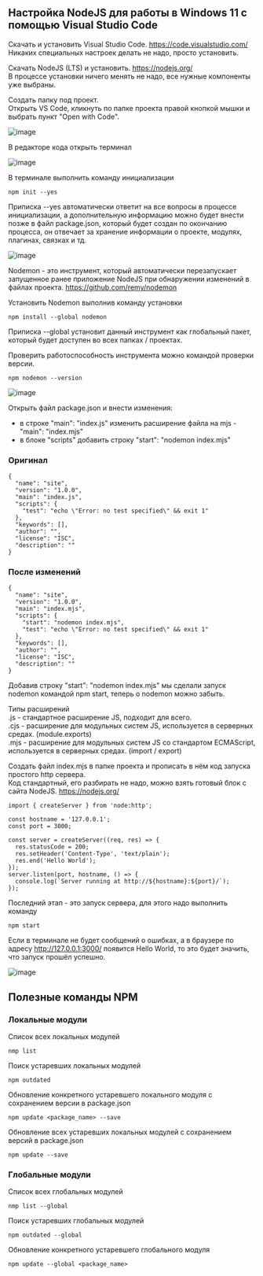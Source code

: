 ## Настройка NodeJS для работы в Windows 11 с помощью Visual Studio Code

Скачать и установить Visual Studio Code. https://code.visualstudio.com/  
Никаких специальных настроек делать не надо, просто установить.

Скачать NodeJS (LTS) и установить. https://nodejs.org/  
В процессе установки ничего менять не надо, все нужные компоненты уже выбраны.  

Создать папку под проект.  
Открыть VS Code, кликнуть по папке проекта правой кнопкой мышки и выбрать пункт "Open with Code".

![image](https://github.com/ABWEBIT/Node-Helpers/blob/main/node-project/images/code.webp?raw=true)

В редакторе кода открыть терминал

![image](https://github.com/ABWEBIT/Node-Helpers/blob/main/node-project/images/terminal.webp?raw=true)

В терминале выполнить команду инициализации  
```
npm init --yes
```
Приписка --yes автоматически ответит на все вопросы в процессе инициализации, а дополнительную информацию можно будет внести позже в файл package.json, который будет создан по окончанию процесса, он отвечает за хранение информации о проекте, модулях, плагинах, связках и тд.  

![image](https://github.com/ABWEBIT/Node-Helpers/blob/main/node-project/images/init.webp?raw=true)

Nodemon - это инструмент, который автоматически перезапускает запущенное ранее приложение NodeJS при обнаружении изменений в файлах проекта. https://github.com/remy/nodemon  

Установить Nodemon выполнив команду установки
```
npm install --global nodemon
```
Приписка --global установит данный инструмент как глобальный пакет, который будет доступен во всех папках / проектах.  

Проверить работоспособность инструмента можно командой проверки версии.  
```
npm nodemon --version
```
![image](https://github.com/ABWEBIT/Node-Helpers/blob/main/node-project/images/nodemon.webp?raw=true)

Открыть файл package.json и внести изменения:  
- в строке "main": "index.js" изменить расширение файла на mjs - "main": "index.mjs"
- в блоке "scripts" добавить строку "start": "nodemon index.mjs"

### Оригинал
```
{
  "name": "site",
  "version": "1.0.0",
  "main": "index.js",
  "scripts": {
    "test": "echo \"Error: no test specified\" && exit 1"
  },
  "keywords": [],
  "author": "",
  "license": "ISC",
  "description": ""
}
```

### После изменений
```
{
  "name": "site",
  "version": "1.0.0",
  "main": "index.mjs",
  "scripts": {
    "start": "nodemon index.mjs",
    "test": "echo \"Error: no test specified\" && exit 1"
  },
  "keywords": [],
  "author": "",
  "license": "ISC",
  "description": ""
}
```

Добавив строку "start": "nodemon index.mjs" мы сделали запуск nodemon командой npm start, теперь о nodemon можно забыть.

Типы расширений  
.js  - стандартное расширение JS, подходит для всего.  
.cjs - расширение для модульных систем JS, используется в серверных средах. (module.exports)  
.mjs - расширение для модульных систем JS со стандартом ECMAScript, используется в серверных средах. (import / export)  

Создать файл index.mjs в папке проекта и прописать в нём код запуска простого http сервера.  
Код стандартный, его разбирать не надо, можно взять готовый блок с сайта NodeJS. https://nodejs.org/

```
import { createServer } from 'node:http';

const hostname = '127.0.0.1';
const port = 3000;

const server = createServer((req, res) => {
  res.statusCode = 200;
  res.setHeader('Content-Type', 'text/plain');
  res.end('Hello World');
});
server.listen(port, hostname, () => {
  console.log(`Server running at http://${hostname}:${port}/`);
});
```

Последний этап - это запуск сервера, для этого надо выполнить команду
```
npm start
```
Если в терминале не будет сообщений о ошибках, а в браузере по адресу http://127.0.0.1:3000/ появится Hello World, то это будет значить, что запуск прошёл успешно.

![image](https://github.com/ABWEBIT/Node-Helpers/blob/main/node-project/images/server.webp?raw=true)

## Полезные команды NPM
### Локальные модули
Список всех локальных модулей
```
nmp list
```
Поиск устаревших локальных модулей
```
npm outdated
```
Обновление конкретного устаревшего локального модуля с сохранением версии в package.json
```
npm update <package_name> --save
```
Обновление всех устаревших локальных модулей с сохранением версий в package.json
```
npm update --save
```

### Глобальные модули
Список всех глобальных модулей
```
nmp list --global
```
Поиск устаревших глобальных модулей
```
npm outdated --global
```
Обновление конкретного устаревшего глобального модуля
```
npm update --global <package_name>
```
